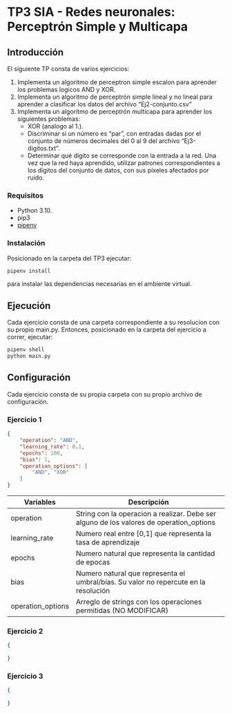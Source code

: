 
# TP3 SIA - Redes neuronales: Perceptrón Simple y Multicapa

## Introducción

El siguiente TP consta de varios ejercicios: 

1. Implementa un algoritmo de perceptron simple escalon para aprender los problemas logicos AND y XOR.
2. Implementa un algoritmo de perceptrón simple lineal y no lineal para aprender a clasificar los datos del archivo “Ej2-conjunto.csv”
3. Implementa un algoritmo de perceptrón multicapa para aprender los siguientes problemas:
    - XOR (analogo al 1.).
    - Discriminar si un número es “par”, con entradas dadas por el conjunto de números decimales del 0 al 9 del archivo “Ej3-digitos.txt”.
    - Determinar qué dígito se corresponde con la entrada a la red. Una vez que la red haya aprendido, utilizar patrones correspondientes a los dígitos del conjunto de datos, con sus píxeles afectados por ruido.


### Requisitos

- Python 3.10.
- pip3
- [pipenv](https://pypi.org/project/pipenv/)

### Instalación

Posicionado en la carpeta del TP3 ejecutar:

```sh
pipenv install
```

para instalar las dependencias necesarias en el ambiente virtual.

## Ejecución

Cada ejercicio consta de una carpeta correspondiente a su resolucion con su propio main.py.
Entonces, posicionado en la carpeta del ejercicio a correr, ejecutar:

```sh
pipenv shell
python main.py
```

## Configuración

Cada ejercicio consta de su propia carpeta con su propio archivo de configuración.

### Ejercicio 1

``` json
{
    "operation": "AND",
    "learning_rate": 0.1,
    "epochs": 100,
    "bias": 1,
    "operation_options": [
        "AND", "XOR"
    ]
}
```

| Variables         | Descripción                                                          
|-------------------|------------------------------------------------------------------------------------------|
| operation         | String con la operacion a realizar. Debe ser alguno de los valores de operation_options  |
| learning_rate     | Numero real entre [0,1] que representa la tasa de aprendizaje                            | 
| epochs            | Numero natural que representa la cantidad de epocas                                      | 
| bias              | Numero natural que representa el umbral/bias. Su valor no repercute en la resolución     | 
| operation_options | Arreglo de strings con los operaciones permitidas (NO MODIFICAR)                         |


### Ejercicio 2

``` json
{
   
}
```

### Ejercicio 3

``` json
{
   
}
